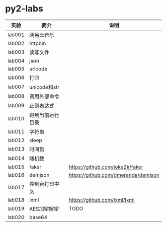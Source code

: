 # py2-labs

|实验|简介|说明|
|---|---|---|
|lab001|网易云音乐||
|lab002|httpbin||
|lab003|读写文件|
|lab004|json||
|lab005|urlcode|
|lab006|打印|
|lab007|unicode和str|
|lab008|调用外部命令|
|lab009|正则表达式||
|lab010|得到当前运行目录|
|lab011|字符串|
|lab012|sleep|
|lab013|时间戳|
|lab014|随机数|
|lab015|faker|https://github.com/joke2k/faker|
|lab016|demjson|https://github.com/dmeranda/demjson|
|lab017|控制台打印中文||
|lab018|lxml|https://github.com/lxml/lxml|
|lab019|AES加密解密|TODO |
|lab020|base64||